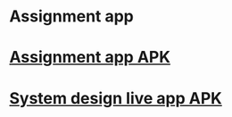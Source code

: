 # Assignment app
 # [Assignment app APK](https://drive.google.com/file/d/11iGULzpVguF5KqaOxqYlrtQbk5Fne-Vo/view?usp=sharing)
 # [System design live app APK](https://play.google.com/store/apps/details?id=com.wagkart.app)
